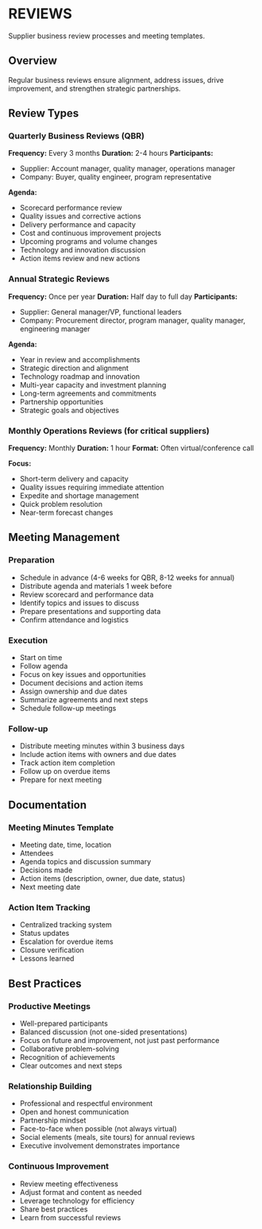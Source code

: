 # REVIEWS

Supplier business review processes and meeting templates.

## Overview

Regular business reviews ensure alignment, address issues, drive improvement, and strengthen strategic partnerships.

## Review Types

### Quarterly Business Reviews (QBR)
**Frequency:** Every 3 months
**Duration:** 2-4 hours
**Participants:**
- Supplier: Account manager, quality manager, operations manager
- Company: Buyer, quality engineer, program representative

**Agenda:**
- Scorecard performance review
- Quality issues and corrective actions
- Delivery performance and capacity
- Cost and continuous improvement projects
- Upcoming programs and volume changes
- Technology and innovation discussion
- Action items review and new actions

### Annual Strategic Reviews
**Frequency:** Once per year
**Duration:** Half day to full day
**Participants:**
- Supplier: General manager/VP, functional leaders
- Company: Procurement director, program manager, quality manager, engineering manager

**Agenda:**
- Year in review and accomplishments
- Strategic direction and alignment
- Technology roadmap and innovation
- Multi-year capacity and investment planning
- Long-term agreements and commitments
- Partnership opportunities
- Strategic goals and objectives

### Monthly Operations Reviews (for critical suppliers)
**Frequency:** Monthly
**Duration:** 1 hour
**Format:** Often virtual/conference call

**Focus:**
- Short-term delivery and capacity
- Quality issues requiring immediate attention
- Expedite and shortage management
- Quick problem resolution
- Near-term forecast changes

## Meeting Management

### Preparation
- Schedule in advance (4-6 weeks for QBR, 8-12 weeks for annual)
- Distribute agenda and materials 1 week before
- Review scorecard and performance data
- Identify topics and issues to discuss
- Prepare presentations and supporting data
- Confirm attendance and logistics

### Execution
- Start on time
- Follow agenda
- Focus on key issues and opportunities
- Document decisions and action items
- Assign ownership and due dates
- Summarize agreements and next steps
- Schedule follow-up meetings

### Follow-up
- Distribute meeting minutes within 3 business days
- Include action items with owners and due dates
- Track action item completion
- Follow up on overdue items
- Prepare for next meeting

## Documentation

### Meeting Minutes Template
- Meeting date, time, location
- Attendees
- Agenda topics and discussion summary
- Decisions made
- Action items (description, owner, due date, status)
- Next meeting date

### Action Item Tracking
- Centralized tracking system
- Status updates
- Escalation for overdue items
- Closure verification
- Lessons learned

## Best Practices

### Productive Meetings
- Well-prepared participants
- Balanced discussion (not one-sided presentations)
- Focus on future and improvement, not just past performance
- Collaborative problem-solving
- Recognition of achievements
- Clear outcomes and next steps

### Relationship Building
- Professional and respectful environment
- Open and honest communication
- Partnership mindset
- Face-to-face when possible (not always virtual)
- Social elements (meals, site tours) for annual reviews
- Executive involvement demonstrates importance

### Continuous Improvement
- Review meeting effectiveness
- Adjust format and content as needed
- Leverage technology for efficiency
- Share best practices
- Learn from successful reviews
